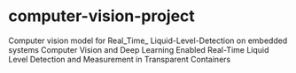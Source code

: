 # computer-vision-project
Computer vision model for Real_Time_ Liquid-Level-Detection on embedded systems
Computer Vision and Deep Learning Enabled Real-Time Liquid Level Detection and Measurement in Transparent Containers
